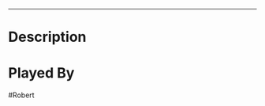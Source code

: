 --------------------------------------------------------------------------------
# Description

# Played By
#Robert